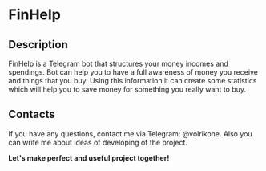 # FinHelp
## Description
FinHelp is a Telegram bot that structures your money incomes and spendings. 
Bot can help you to have a full awareness of money you receive and things that you buy. Using this information it can create some statistics which will help you to save money for something you really want to buy.

## Contacts
If you have any questions, contact me via Telegram: @volrikone.
Also you can write me about ideas of developing of the project.

**Let's make perfect and useful project together!**
